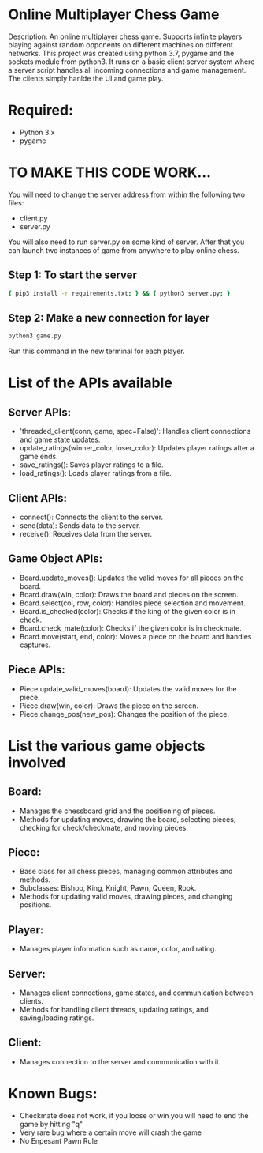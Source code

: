 # Online Multiplayer Chess Game
Description: An online multiplayer chess game. Supports infinite players playing against random opponents on different machines on different networks. This project was created using python 3.7, pygame and the sockets module from python3. It runs on a basic client server system where a server script handles all incoming connections and game management. The clients simply hanlde the UI and game play.


# Required:
- Python 3.x
- pygame


# TO MAKE THIS CODE WORK...
You will need to change the server address from within the following two files:
- client.py
- server.py

You will also need to run server.py on some kind of server. After that you can launch two instances of game from anywhere to play online chess.

## Step 1: To start the server

```bash
{ pip3 install -r requirements.txt; } && { python3 server.py; }
```

## Step 2: Make a new connection for layer

```bash
python3 game.py
```

Run this command in the new terminal for each player.


# List of the APIs available

## Server APIs:

- 'threaded_client(conn, game, spec=False)': Handles client connections and game state updates.
- update_ratings(winner_color, loser_color): Updates player ratings after a game ends.
- save_ratings(): Saves player ratings to a file.
- load_ratings(): Loads player ratings from a file.

## Client APIs:

- connect(): Connects the client to the server.
- send(data): Sends data to the server.
- receive(): Receives data from the server.

## Game Object APIs:

- Board.update_moves(): Updates the valid moves for all pieces on the board.
- Board.draw(win, color): Draws the board and pieces on the screen.
- Board.select(col, row, color): Handles piece selection and movement.
- Board.is_checked(color): Checks if the king of the given color is in check.
- Board.check_mate(color): Checks if the given color is in checkmate.
- Board.move(start, end, color): Moves a piece on the board and handles captures.

## Piece APIs:

- Piece.update_valid_moves(board): Updates the valid moves for the piece.
- Piece.draw(win, color): Draws the piece on the screen.
- Piece.change_pos(new_pos): Changes the position of the piece.


# List the various game objects involved

## Board:

- Manages the chessboard grid and the positioning of pieces.
- Methods for updating moves, drawing the board, selecting pieces, checking for check/checkmate, and moving pieces.

## Piece:

- Base class for all chess pieces, managing common attributes and methods.
- Subclasses: Bishop, King, Knight, Pawn, Queen, Rook.
- Methods for updating valid moves, drawing pieces, and changing positions.

## Player:

- Manages player information such as name, color, and rating.

## Server:

- Manages client connections, game states, and communication between clients.
- Methods for handling client threads, updating ratings, and saving/loading ratings.

## Client:

- Manages connection to the server and communication with it.


# Known Bugs:
- Checkmate does not work, if you loose or win you will need to end the game by hitting "q"
- Very rare bug where a certain move will crash the game
- No Enpesant Pawn Rule


